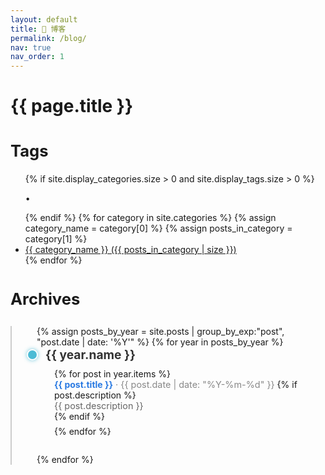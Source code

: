 ```yaml
---
layout: default
title: 📝 博客
permalink: /blog/
nav: true
nav_order: 1
---
```


<div class="post">

  <h1><strong>{{ page.title }} </strong></h1>
  <h2 style="margin-top: 1.5em; font-size: 1.6rem;">
    <strong>Tags </strong>
  </h2>

  <div class="tag-category-list" style="text-align: left;">
    <ul class="p-0 m-0">
      {% if site.display_categories.size > 0 and site.display_tags.size > 0 %}
        <p>&bull;</p>
      {% endif %}
      {% for category in site.categories %}
        {% assign category_name = category[0] %}
        {% assign posts_in_category = category[1] %}
        <li>
          <i class="fa-solid fa-tag fa-sm"></i>
          <a href="{{ category_name | slugify | prepend: '/blog/category/' | relative_url }}">
            {{ category_name }} ({{ posts_in_category | size }})
          </a>
        </li>
      {% endfor %}
    </ul>
  </div>

  <h2 style="margin-top: 1.5em; font-size: 1.6rem;">
    <strong>Archives </strong>
  </h2>

  <style>
    .timeline {
      position: relative;
      margin: 2em 0;
      padding-left: 40px;
      border-left: 2px solid #ccc;
    }
    .timeline-entry {
      position: relative;
      padding-left: 14px;
      margin-bottom: 2em;
    }
    .timeline-entry::before {
      content: '';
      position: absolute;
      left: -16px;
      top: 3px;
      width: 14px;
      height: 14px;
      background: #4DBBD5;
      border-radius: 50%;
      border: 2px solid #fff;
      box-shadow: 0 0 6px rgba(77, 187, 213, 0.8);
      transition: transform 0.3s ease;
    }

    .timeline-entry:hover::before {
      transform: scale(1.3);
    }

    .timeline-entry h3 {
      margin: 0 0 0.5em;
      font-size: 1.2rem;
      color: #333;
    }
    .timeline-entry ul {
      margin: 0;
      padding-left: 1em;
      list-style: none;
    }
    .timeline-entry li {
      margin-bottom: 0.5em;
    }
    .timeline-entry a {
      font-weight: bold;
      text-decoration: none;
      color: #2a7ae2;
    }
    .timeline-entry a:hover {
      text-decoration: underline;
    }
    .timeline-date {
      color: #888;
      font-size: 0.9rem;
    }
  </style>

  <div class="timeline">
    {% assign posts_by_year = site.posts | group_by_exp:"post", "post.date | date: '%Y'" %}
    {% for year in posts_by_year %}
    <div class="timeline-entry">
      <h3>{{ year.name }}</h3>
      <ul>
        {% for post in year.items %}
        <li>
          <a href="{{ post.url | relative_url }}">{{ post.title }}</a>
          <span class="timeline-date">· {{ post.date | date: "%Y-%m-%d" }}</span>
          {% if post.description %}
            <div style="color: #666; font-size: 0.9rem;">{{ post.description }}</div>
          {% endif %}
        </li>
        {% endfor %}
      </ul>
    </div>
    {% endfor %}
  </div>

</div>
